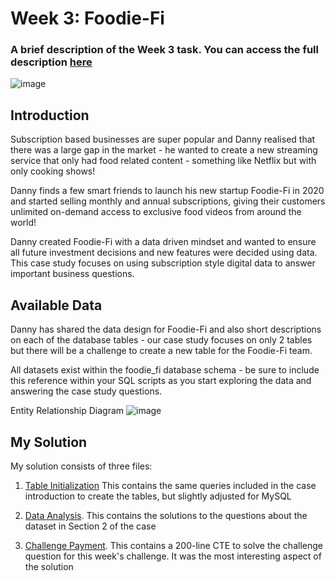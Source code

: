 # Week 3: Foodie-Fi

### A brief description of the Week 3 task. You can access the full description [here](https://8weeksqlchallenge.com/case-study-3/)

![image](https://github.com/Mubarakbabs/SQL-Data-With-Danny-8-week-SQL-Challenge/assets/71897261/37150691-61fc-4e3c-8639-7c868b68fc80)

## Introduction
Subscription based businesses are super popular and Danny realised that there was a large gap in the market - he wanted to create a new streaming service that only had food related content - something like Netflix but with only cooking shows!

Danny finds a few smart friends to launch his new startup Foodie-Fi in 2020 and started selling monthly and annual subscriptions, giving their customers unlimited on-demand access to exclusive food videos from around the world!

Danny created Foodie-Fi with a data driven mindset and wanted to ensure all future investment decisions and new features were decided using data. This case study focuses on using subscription style digital data to answer important business questions.

## Available Data
Danny has shared the data design for Foodie-Fi and also short descriptions on each of the database tables - our case study focuses on only 2 tables but there will be a challenge to create a new table for the Foodie-Fi team.

All datasets exist within the foodie_fi database schema - be sure to include this reference within your SQL scripts as you start exploring the data and answering the case study questions.

Entity Relationship Diagram
![image](https://github.com/Mubarakbabs/SQL-Data-With-Danny-8-week-SQL-Challenge/assets/71897261/3d7bb7ea-543e-4006-b127-0addf2c39dd6)

## My Solution

My solution consists of three files:

1. [Table Initialization](https://github.com/Mubarakbabs/SQL-Data-With-Danny-8-week-SQL-Challenge/blob/main/Week%203%20/Tables%20initialization.sql) This contains the same queries included in the case introduction to create the tables, but slightly adjusted for MySQL

2. [Data Analysis](https://github.com/Mubarakbabs/SQL-Data-With-Danny-8-week-SQL-Challenge/blob/main/Week%203%20/Data%20Analysis.sql). This contains the solutions to the questions about the dataset in Section 2 of the case
  
3. [Challenge Payment](https://github.com/Mubarakbabs/SQL-Data-With-Danny-8-week-SQL-Challenge/blob/main/Week%203%20/Challenge%20Payment.sql). This contains a 200-line CTE to solve the challenge question for this week's challenge. It was the most interesting aspect of the solution
